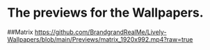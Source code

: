 # The previews for the Wallpapers.

##Matrix 
https://github.com/BrandgrandRealMe/Lively-Wallpapers/blob/main/Previews/matrix_1920x992.mp4?raw=true
